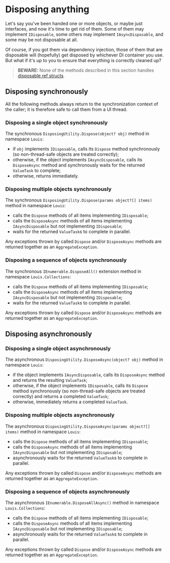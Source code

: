 # Disposing anything

Let's say you've been handed one or more objects, or maybe just interfaces, and now it's time to get rid of them. Some of them may implement `IDisposable`, some others may implement `IAsyncDisposable`, and some may be not disposable at all.

Of course, if you got them via dependency injection, those of them that are disposable will (hopefully) get disposed by whichever DI container you use. But what if it's up to you to ensure that everything is correctly cleaned up?

  > **BEWARE:** None of the methods described in this section handles [disposable ref structs](https://learn.microsoft.com/en-us/dotnet/csharp/language-reference/builtin-types/ref-struct).

## Disposing synchronously

All the following methods always return to the synchronization context of the caller; it is therefore safe to call them from a UI thread.

### Disposing a single object synchronously

The synchronous `DisposingUtility.Dispose(object? obj)` method in namespace `Louis`:

- if `obj` implements `IDisposable`, calls its `Dispose` method synchronously (so non-thread-safe objects are treated correctly);
- otherwise, if the object implements `IAsyncDisposable`, calls its `DisposeAsync` method and synchronously waits for the returned `ValueTask` to complete;
- otherwise, returns immediately.

### Disposing multiple objects synchronously

The synchronous `DisposingUtility.Dispose(params object?[] items)` method in namespace `Louis`:

- calls the `Dispose` methods of all items implementing `IDisposable`;
- calls the `DisposeAsync` methods of all items implementing `IAsyncDisposable` but not implementing `IDisposable`;
- waits for the returned `ValueTask`s to complete in parallel.

Any exceptions thrown by called `Dispose` and/or `DisposeAsync` methods are returned together as an `AggregateException`.

### Disposing a sequence of objects synchronously

The synchronous `IEnumerable.DisposeAll()` extension method in namespace `Louis.Collections`:

- calls the `Dispose` methods of all items implementing `IDisposable`;
- calls the `DisposeAsync` methods of all items implementing `IAsyncDisposable` but not implementing `IDisposable`;
- waits for the returned `ValueTask`s to complete in parallel.

Any exceptions thrown by called `Dispose` and/or `DisposeAsync` methods are returned together as an `AggregateException`.

## Disposing asynchronously

### Disposing a single object asynchronously

The asynchronous `DisposingUtility.DisposeAsync(object? obj)` method in namespace `Louis`:

- if the object implements `IAsyncDisposable`, calls its `DisposeAsync` method and returns the resulting `ValueTask`;
- otherwise, if the object implements `IDisposable`, calls its `Dispose` method synchronously (so non-thread-safe objects are treated correctly) and returns a completed `ValueTask`;
- otherwise, immediately returns a completed `ValueTask`.

### Disposing multiple objects asynchronously

The asynchronous `DisposingUtility.DisposeAsync(params object?[] items)` method in namespace `Louis`:

- calls the `Dispose` methods of all items implementing `IDisposable`;
- calls the `DisposeAsync` methods of all items implementing `IAsyncDisposable` but not implementing `IDisposable`;
- asynchronously waits for the returned `ValueTask`s to complete in parallel.

Any exceptions thrown by called `Dispose` and/or `DisposeAsync` methods are returned together as an `AggregateException`.

### Disposing a sequence of objects asynchronously

The asynchronous `IEnumerable.DisposeAllAsync()` method in namespace `Louis.Collections`:

- calls the `Dispose` methods of all items implementing `IDisposable`;
- calls the `DisposeAsync` methods of all items implementing `IAsyncDisposable` but not implementing `IDisposable`;
- asynchronously waits for the returned `ValueTask`s to complete in parallel.

Any exceptions thrown by called `Dispose` and/or `DisposeAsync` methods are returned together as an `AggregateException`.
